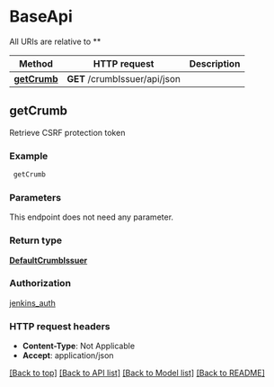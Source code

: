 # BaseApi

All URIs are relative to **

Method | HTTP request | Description
------------- | ------------- | -------------
[**getCrumb**](BaseApi.md#getCrumb) | **GET** /crumbIssuer/api/json | 



## getCrumb



Retrieve CSRF protection token

### Example

```bash
 getCrumb
```

### Parameters

This endpoint does not need any parameter.

### Return type

[**DefaultCrumbIssuer**](DefaultCrumbIssuer.md)

### Authorization

[jenkins_auth](../README.md#jenkins_auth)

### HTTP request headers

- **Content-Type**: Not Applicable
- **Accept**: application/json

[[Back to top]](#) [[Back to API list]](../README.md#documentation-for-api-endpoints) [[Back to Model list]](../README.md#documentation-for-models) [[Back to README]](../README.md)

